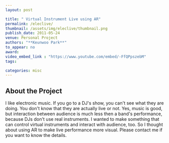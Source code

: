 ```yaml
---
layout: post

title: " Virtual Instrument Live using AR"
permalink: /eleclive/
thumbnail: /assets/img/eleclive/thumbnail.png
publish_date: 2011-05-24
venue: Personal Project
authors: "**Keunwoo Park**"
to_appear: no
award:
video_embed_link : "https://www.youtube.com/embed/-FfQPpszebM"
tags:

categories: misc
---
```

## About the Project

I like electronic music. If you go to a DJ's show, you can't see what they are doing. You don't know that they are actually live or not. Yes, music is good, but interaction between audience is much less then a band's performance, because DJs don't use real instruments. I wanted to make something that can control virtual instruments and interact with audience, too.  So I thought about using AR to make live performance more visual. Please contact me if you want to know the details.
